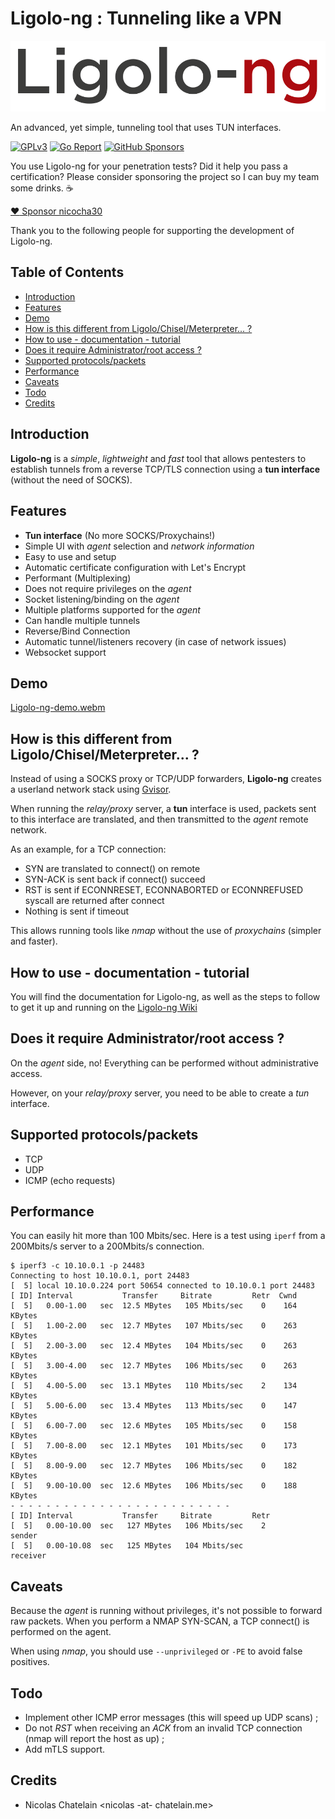 # Ligolo-ng : Tunneling like a VPN

![Ligolo Logo](doc/logo.png)

An advanced, yet simple, tunneling tool that uses TUN interfaces.

[![GPLv3](https://img.shields.io/badge/License-GPLv3-brightgreen.svg)](https://www.gnu.org/licenses/gpl-3.0)
[![Go Report](https://goreportcard.com/badge/github.com/nicocha30/ligolo-ng)](https://goreportcard.com/report/github.com/nicocha30/ligolo-ng)
[![GitHub Sponsors](https://img.shields.io/github/sponsors/nicocha30)](https://github.com/sponsors/nicocha30)

You use Ligolo-ng for your penetration tests? Did it help you pass a certification? Please consider sponsoring the project so I can buy my team some drinks. ☕

[:heart: Sponsor nicocha30](https://github.com/sponsors/nicocha30)

Thank you to the following people for supporting the development of Ligolo-ng.

<!-- sponsors --><!-- sponsors -->

## Table of Contents

<!-- START doctoc generated TOC please keep comment here to allow auto update -->
<!-- DON'T EDIT THIS SECTION, INSTEAD RE-RUN doctoc TO UPDATE -->

- [Introduction](#introduction)
- [Features](#features)
- [Demo](#demo)
- [How is this different from Ligolo/Chisel/Meterpreter... ?](#how-is-this-different-from-ligolochiselmeterpreter-)
- [How to use - documentation - tutorial](#how-to-use---documentation---tutorial)
- [Does it require Administrator/root access ?](#does-it-require-administratorroot-access-)
- [Supported protocols/packets](#supported-protocolspackets)
- [Performance](#performance)
- [Caveats](#caveats)
- [Todo](#todo)
- [Credits](#credits)

<!-- END doctoc generated TOC please keep comment here to allow auto update -->

## Introduction

**Ligolo-ng** is a *simple*, *lightweight* and *fast* tool that allows pentesters to establish
tunnels from a reverse TCP/TLS connection using a **tun interface** (without the need of SOCKS).

## Features

- **Tun interface** (No more SOCKS/Proxychains!)
- Simple UI with *agent* selection and *network information*
- Easy to use and setup
- Automatic certificate configuration with Let's Encrypt
- Performant (Multiplexing)
- Does not require privileges on the *agent*
- Socket listening/binding on the *agent*
- Multiple platforms supported for the *agent*
- Can handle multiple tunnels
- Reverse/Bind Connection
- Automatic tunnel/listeners recovery (in case of network issues)
- Websocket support

## Demo

[Ligolo-ng-demo.webm](https://github.com/nicocha30/ligolo-ng/assets/31402213/3070bb7c-0b0d-4c77-9181-cff74fb2f0ba)

## How is this different from Ligolo/Chisel/Meterpreter... ?

Instead of using a SOCKS proxy or TCP/UDP forwarders, **Ligolo-ng** creates a userland network stack using [Gvisor](https://gvisor.dev/).

When running the *relay/proxy* server, a **tun** interface is used, packets sent to this interface are
translated, and then transmitted to the *agent* remote network.

As an example, for a TCP connection:

- SYN are translated to connect() on remote
- SYN-ACK is sent back if connect() succeed
- RST is sent if ECONNRESET, ECONNABORTED or ECONNREFUSED syscall are returned after connect
- Nothing is sent if timeout

This allows running tools like *nmap* without the use of *proxychains* (simpler and faster).

## How to use - documentation - tutorial

You will find the documentation for Ligolo-ng, as well as the steps to follow to get it up and running on the [Ligolo-ng Wiki](https://github.com/nicocha30/ligolo-ng/wiki)

## Does it require Administrator/root access ?

On the *agent* side, no! Everything can be performed without administrative access.

However, on your *relay/proxy* server, you need to be able to create a *tun* interface.

## Supported protocols/packets

* TCP
* UDP
* ICMP (echo requests)

## Performance

You can easily hit more than 100 Mbits/sec. Here is a test using `iperf` from a 200Mbits/s server to a 200Mbits/s connection.
```shell
$ iperf3 -c 10.10.0.1 -p 24483
Connecting to host 10.10.0.1, port 24483
[  5] local 10.10.0.224 port 50654 connected to 10.10.0.1 port 24483
[ ID] Interval           Transfer     Bitrate         Retr  Cwnd
[  5]   0.00-1.00   sec  12.5 MBytes   105 Mbits/sec    0    164 KBytes       
[  5]   1.00-2.00   sec  12.7 MBytes   107 Mbits/sec    0    263 KBytes       
[  5]   2.00-3.00   sec  12.4 MBytes   104 Mbits/sec    0    263 KBytes       
[  5]   3.00-4.00   sec  12.7 MBytes   106 Mbits/sec    0    263 KBytes       
[  5]   4.00-5.00   sec  13.1 MBytes   110 Mbits/sec    2    134 KBytes       
[  5]   5.00-6.00   sec  13.4 MBytes   113 Mbits/sec    0    147 KBytes       
[  5]   6.00-7.00   sec  12.6 MBytes   105 Mbits/sec    0    158 KBytes       
[  5]   7.00-8.00   sec  12.1 MBytes   101 Mbits/sec    0    173 KBytes       
[  5]   8.00-9.00   sec  12.7 MBytes   106 Mbits/sec    0    182 KBytes       
[  5]   9.00-10.00  sec  12.6 MBytes   106 Mbits/sec    0    188 KBytes       
- - - - - - - - - - - - - - - - - - - - - - - - -
[ ID] Interval           Transfer     Bitrate         Retr
[  5]   0.00-10.00  sec   127 MBytes   106 Mbits/sec    2             sender
[  5]   0.00-10.08  sec   125 MBytes   104 Mbits/sec                  receiver
```

## Caveats

Because the *agent* is running without privileges, it's not possible to forward raw packets.
When you perform a NMAP SYN-SCAN, a TCP connect() is performed on the agent.

When using *nmap*, you should use `--unprivileged` or `-PE` to avoid false positives.

## Todo

- Implement other ICMP error messages (this will speed up UDP scans) ;
- Do not *RST* when receiving an *ACK* from an invalid TCP connection (nmap will report the host as up) ;
- Add mTLS support.

## Credits

- Nicolas Chatelain <nicolas -at- chatelain.me>
